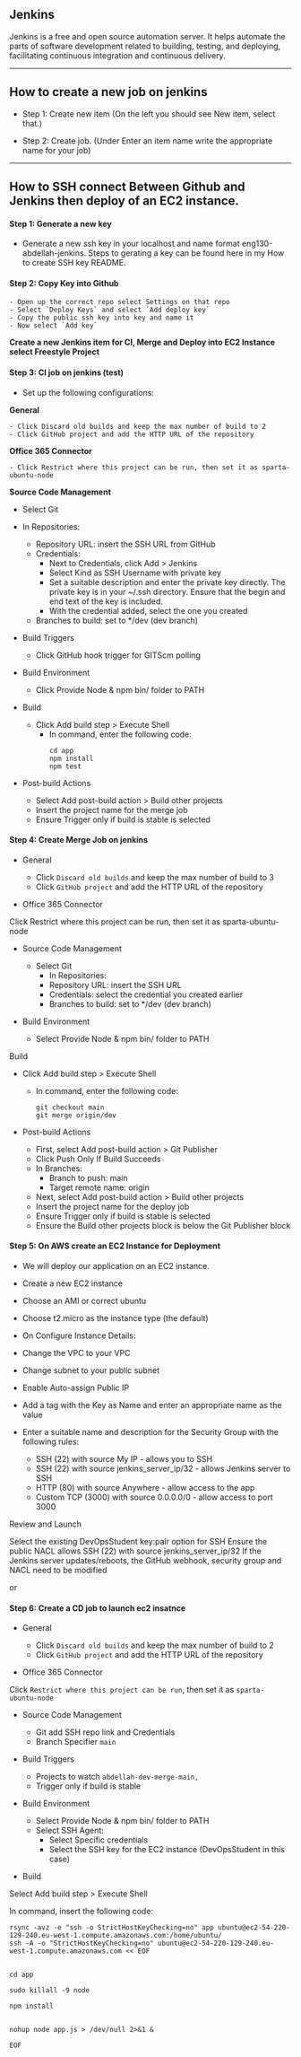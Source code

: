 ## Jenkins

Jenkins is a free and open source automation server. It helps automate the parts of software development related to building, testing, and deploying, facilitating continuous integration and continuous delivery.

--- 

## How to create a new job on jenkins

- Step 1: Create new item (On the left you should see New item, select that.)
  
- Step 2: Create job. (Under Enter an item name write the appropriate name for your job)

--- 

## How to SSH connect Between Github and Jenkins then deploy of an EC2 instance.

#### Step 1: Generate a new key

- Generate a new ssh key in your localhost and name format eng130-abdellah-jenkins. Steps to gerating a key can be found here in my How to create SSH key README.

#### Step 2: Copy Key into Github

    - Open up the correct repo select Settings on that repo
    - Select `Deploy Keys` and select `Add deploy key`
    - Copy the public ssh key into key and name it
    - Now select `Add key`

  **Create a new Jenkins item for CI, Merge and Deploy into EC2 Instance  select Freestyle Project**

#### Step 3: CI job on jenkins (test)

- Set up the following configurations:
  
**General**

    - Click Discard old builds and keep the max number of build to 2
    - Click GitHub project and add the HTTP URL of the repository
**Office 365 Connector**

    - Click Restrict where this project can be run, then set it as sparta-ubuntu-node

**Source Code Management**

- Select Git
- In Repositories:
    - Repository URL: insert the SSH URL from GitHub
    - Credentials:
        - Next to Credentials, click Add > Jenkins
        - Select Kind as SSH Username with private key
        - Set a suitable description and enter the private key directly. The private key is in your ~/.ssh directory. Ensure that the begin and end text of the key is included.
        - With the credential added, select the one you created
    - Branches to build: set to */dev (dev branch)

- Build Triggers

    - Click GitHub hook trigger for GITScm polling
- Build Environment

    - Click Provide Node & npm bin/ folder to PATH
  
- Build

    - Click Add build step > Execute Shell
        - In command, enter the following code:
            ```
            cd app
            npm install
            npm test
            ```

- Post-build Actions
    - Select Add post-build action > Build other projects
    - Insert the project name for the merge job
    - Ensure Trigger only if build is stable is selected


#### Step 4: Create Merge Job on jenkins

- General

    - Click `Discard old builds` and keep the max number of build to 3
    - Click `GitHub project` and add the HTTP URL of the repository
  
- Office 365 Connector

Click Restrict where this project can be run, then set it as sparta-ubuntu-node

- Source Code Management

    - Select Git
      - In Repositories:
      - Repository URL: insert the SSH URL
      - Credentials: select the credential you created earlier
      - Branches to build: set to */dev (dev branch)
  
- Build Environment

    - Select Provide Node & npm bin/ folder to PATH

 Build

   -  Click Add build step > Execute Shell
      -  In command, enter the following code:
            ```
            git checkout main
            git merge origin/dev
            ```

- Post-build Actions

    - First, select Add post-build action > Git Publisher
    - Click Push Only If Build Succeeds
    - In Branches:
        - Branch to push: main
        - Target remote name: origin
    - Next, select Add post-build action > Build other projects
    - Insert the project name for the deploy job
    - Ensure Trigger only if build is stable is selected
    - Ensure the Build other projects block is below the Git Publisher block




#### Step 5: On AWS create an EC2 Instance for Deployment

- We will deploy our application on an EC2 instance.

- Create a new EC2 instance
- Choose an AMI or correct ubuntu 
- Choose t2.micro as the instance type (the default)
- On Configure Instance Details:
- Change the VPC to your VPC
- Change subnet to your public subnet
- Enable Auto-assign Public IP
- Add a tag with the Key as Name and enter an appropriate name as the value
- Enter a suitable name and description for the Security Group with the following rules:
  - SSH (22) with source My IP - allows you to SSH
  - SSH (22) with source jenkins_server_ip/32 - allows Jenkins server to SSH
  - HTTP (80) with source Anywhere - allow access to the app
  - Custom TCP (3000) with source 0.0.0.0/0 - allow access to port 3000
  
Review and Launch

Select the existing DevOpsStudent key:pair option for SSH
Ensure the public NACL allows SSH (22) with source jenkins_server_ip/32
If the Jenkins server updates/reboots, the GitHub webhook, security group and NACL need to be modified


or 



#### Step 6: Create a CD job to launch ec2 insatnce 

- General

    - Click `Discard old builds` and keep the max number of build to 2
    - Click `GitHub project` and add the HTTP URL of the repository

- Office 365 Connector

Click `Restrict where this project can be run`, then set it as `sparta-ubuntu-node`

- Source Code Management

    - Git add SSH repo link and Credentials
    - Branch Specifier `main`
  
- Build Triggers
    - Projects to watch `abdellah-dev-merge-main,`
    - Trigger only if build is stable
  
- Build Environment

    - Select Provide Node & npm bin/ folder to PATH
    - Select SSH Agent:
      - Select Specific credentials
      - Select the SSH key for the EC2 instance (DevOpsStudent in this case)

- Build

Select Add build step > Execute Shell

In command, insert the following code:
```
rsync -avz -e "ssh -o StrictHostKeyChecking=no" app ubuntu@ec2-54-220-129-240.eu-west-1.compute.amazonaws.com:/home/ubuntu/
ssh -A -o "StrictHostKeyChecking=no" ubuntu@ec2-54-220-129-240.eu-west-1.compute.amazonaws.com << EOF


cd app

sudo killall -9 node

npm install


nohup node app.js > /dev/null 2>&1 &

EOF
```
